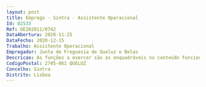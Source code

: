 ```yaml
--- 
layout: post
title: Emprego - Sintra - Assistente Operacional
Id: 82533
Ref: OE202011/0742
DataAbertura: 2020-11-25
DataFecho: 2020-12-15
Trabalho: Assistente Operacional
Empregador: Junta de Freguesia de Queluz e Belas
Descricao: As funções a exercer são as enquadráveis no conteúdo funcional da carreira geral de assistente operacional, inseridas na área funcional de coveiro, compreendendo, especificamente, abrir e fechar covas à mão ou com maquinaria, sepultar e exumar corpos e executar todas as tarefas inerentes a todo e qualquer serviço que se possa e efetue nos Cemitérios
CodigoPostal: 2745-061 QUELUZ
Concelho: Sintra
Distrito: Lisboa
--- 
```

